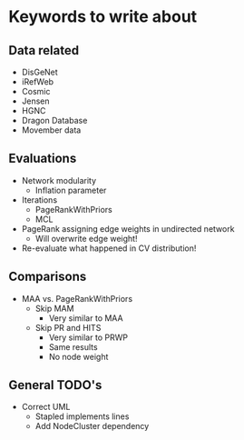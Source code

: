 Keywords to write about
=======================

## Data related
- DisGeNet
- iRefWeb
- Cosmic
- Jensen
- HGNC
- Dragon Database
- Movember data

## Evaluations
- Network modularity
    - Inflation parameter
- Iterations
    - PageRankWithPriors
    - MCL
- PageRank assigning edge weights in undirected network
    - Will overwrite edge weight!
- Re-evaluate what happened in CV distribution!

## Comparisons
- MAA vs. PageRankWithPriors
    - Skip MAM
        - Very similar to MAA
    - Skip PR and HITS
        - Very similar to PRWP
        - Same results
        - No node weight

## General TODO's
- Correct UML
    - Stapled implements lines
    - Add NodeCluster dependency
